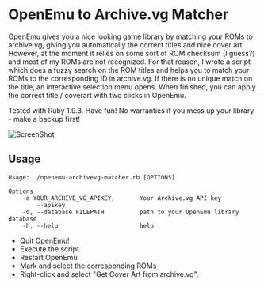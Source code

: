 OpenEmu to Archive.vg Matcher
=============================
OpenEmu gives you a nice looking game library by matching your ROMs to archive.vg, giving you automatically the correct titles and nice cover art.
However, at the moment it relies on some sort of ROM checksum (I guess?) and most of my ROMs are not recognized.
For that reason, I wrote a script which does a fuzzy search on the ROM titles and helps you to match your ROMs to the corresponding ID in archive.vg.
If there is no unique match on the title, an interactive selection menu opens.
When finished, you can apply the correct title / coverart with two clicks in OpenEmu. 

Tested with Ruby 1.9.3. 
Have fun! No warranties if you mess up your library - make a backup first!

![ScreenShot](https://raw.github.com/yesnocancel/openemu-archivevg-matcher/master/screenshot.png)

Usage
-----
```
Usage: ./openemu-archivevg-matcher.rb [OPTIONS]

Options
    -a YOUR_ARCHIVE_VG_APIKEY,       Your Archive.vg API key
        --apikey
    -d, --database FILEPATH          path to your OpenEmu library database
    -h, --help                       help
```

* Quit OpenEmu!
* Execute the script
* Restart OpenEmu
* Mark and select the corresponding ROMs
* Right-click and select "Get Cover Art from archive.vg".

